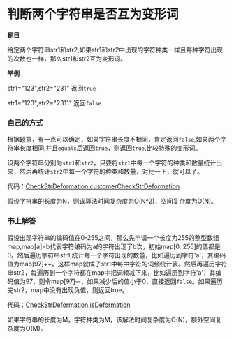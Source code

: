 # 判断两个字符串是否互为变形词


**题目**

给定两个字符串str1和str2,如果str1和str2中出现的字符种类一样且每种字符出现的次数也一样，那么str1和str2互为变形词。

**举例**

str1="123",str2="231" 返回`true`

str1="123",str2="2311" 返回`false`


### 自己的方式

   根据题意，有一点可以确定，如果字符串长度不相同，肯定返回`false`,如果两个字符串长度相同,并且`equals`后返回`true`，则返回`true`,比较特殊的变形词。
   
   设两个字符串分别为`str1`和`str2`，只要将`str1`中每一个字符的种类和数量统计出来，然后再统计`str2`中每一个字符的种类和数量，对比一下，就可以了。
   
   代码：[CheckStrDeformation.customerCheckStrDeformation](CheckStrDeformation.java)
   
   假设字符串的长度为N，则该算法时间复杂度为O(N^2)，空间复杂度为O(N)。
  
  
### 书上解答
    
   假设出现字符串的编码值在0-255之间，那么先申请一个长度为255的整型数组map,map[a]=b代表字符编码为a的字符出现了b次，初始map[0..255]的值都是0。然后遍历字符串str1,统计每一个字符出现的数量，比如遍历到字符'a'，其编码值为map[97]++。这样map就成了str1中每中字符的词频统计表。然后再遍历字符串str2，每遍历到一个字符都在map中把词频减下来，比如遍历到字符'a'，其编码值为97，则令map[97]--，如果减少后的值小于0，直接返回`false`。如果遍历完str2，map中没有出现负值，则返回true。
   
   代码：[CheckStrDeformation.isDeformation](CheckStrDeformation.java)
   
   
   如果字符串的长度为M，字符种类为M，该解法时间复杂度为O(N)，额外空间复杂度为O(M)。
   

   
    
    
   
    
    
    
